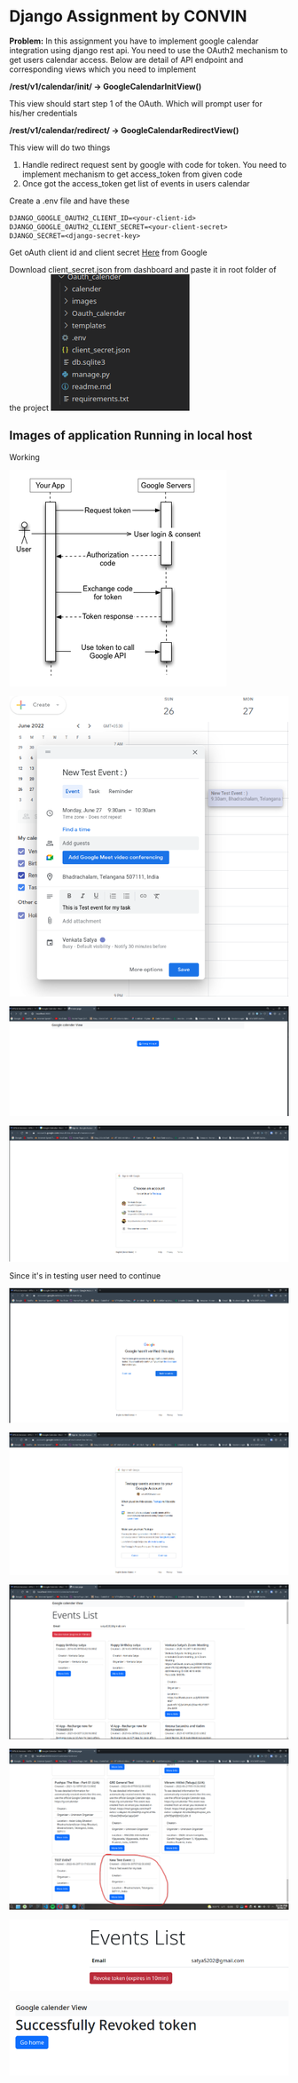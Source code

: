 # Django Assignment by CONVIN

**Problem:**  In this assignment you have to implement google calendar integration using django rest api. You need to use the OAuth2 mechanism to get users calendar access. Below are detail of API endpoint and corresponding views which you need to implement


**/rest/v1/calendar/init/ -> GoogleCalendarInitView()**

This view should start step 1 of the OAuth. Which will prompt user for
his/her credentials

**/rest/v1/calendar/redirect/ -> GoogleCalendarRedirectView()**

This view will do two things
1. Handle redirect request sent by google with code for token. You
need to implement mechanism to get access_token from given
code
2. Once got the access_token get list of events in users calendar

Create a .env file and have these

```
DJANGO_GOOGLE_OAUTH2_CLIENT_ID=<your-client-id>
DJANGO_GOOGLE_OAUTH2_CLIENT_SECRET=<your-client-secret>
DJANGO_SECRET=<django-secret-key>
```

Get oAuth client id and client secret [Here](https://developers.google.com/identity/gsi/web/guides/get-google-api-clientid) from Google

Download client_secret.json from dashboard and paste it in root folder of the project
![](images/project.png)

## Images of application Running in local host 
Working

![](images/working.png)

![](images/test_event.png)

![](images/login_button.png)

![](images/login_flow.png)

Since it's in testing user need to continue 

![](images/continue.png)

![](images/give_access.png)

![](images/events_list.png)

![](images/last_second.png)

![](images/revoke.png)

![](images/revoke_success.png)

